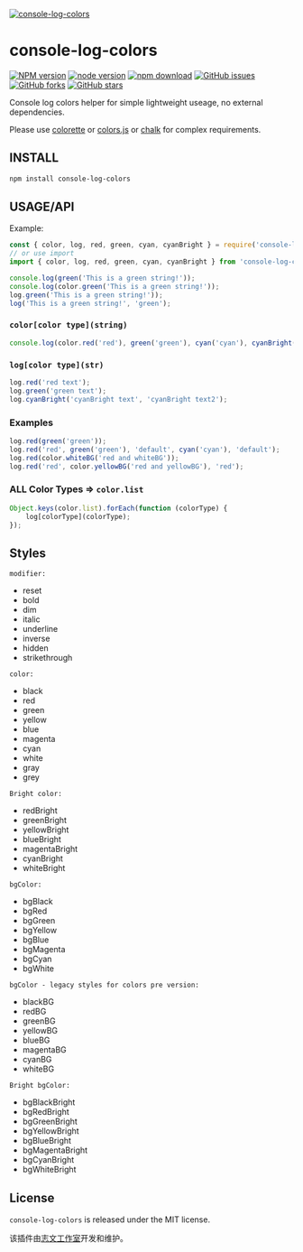 [![console-log-colors](https://nodei.co/npm/console-log-colors.png)][download-url]

# console-log-colors

[![NPM version][npm-badge]][npm-url]
[![node version][node-badge]][node-url]
[![npm download][download-badge]][download-url]
[![GitHub issues][issues-badge]][issues-url]
[![GitHub forks][forks-badge]][forks-url]
[![GitHub stars][stars-badge]][stars-url]

Console log colors helper for simple lightweight useage, no external dependencies.

Please use [colorette](https://github.com/jorgebucaran/colorette) or [colors.js](https://github.com/Marak/colors.js) or [chalk](https://github.com/chalk/chalk) for complex requirements.

## INSTALL

```bash
npm install console-log-colors
```

## USAGE/API

Example:

```js
const { color, log, red, green, cyan, cyanBright } = require('console-log-colors');
// or use import
import { color, log, red, green, cyan, cyanBright } from 'console-log-colors';

console.log(green('This is a green string!'));
console.log(color.green('This is a green string!'));
log.green('This is a green string!'));
log('This is a green string!', 'green');
```

### `color[color type](string)`

```js
console.log(color.red('red'), green('green'), cyan('cyan'), cyanBright('cyanBright'));
```

### `log[color type](str)`

```js
log.red('red text');
log.green('green text');
log.cyanBright('cyanBright text', 'cyanBright text2');
```

### Examples

```js
log.red(green('green'));
log.red('red', green('green'), 'default', cyan('cyan'), 'default');
log.red(color.whiteBG('red and whiteBG'));
log.red('red', color.yellowBG('red and yellowBG'), 'red');
```

### ALL Color Types => `color.list`

```js
Object.keys(color.list).forEach(function (colorType) {
    log[colorType](colorType);
});
```

## Styles

`modifier:`

* reset
* bold
* dim
* italic
* underline
* inverse
* hidden
* strikethrough

`color:`

* black
* red
* green
* yellow
* blue
* magenta
* cyan
* white
* gray
* grey

`Bright color:`

* redBright
* greenBright
* yellowBright
* blueBright
* magentaBright
* cyanBright
* whiteBright

`bgColor:`

* bgBlack
* bgRed
* bgGreen
* bgYellow
* bgBlue
* bgMagenta
* bgCyan
* bgWhite

`bgColor - legacy styles for colors pre version:`

* blackBG
* redBG
* greenBG
* yellowBG
* blueBG
* magentaBG
* cyanBG
* whiteBG

`Bright bgColor:`

* bgBlackBright
* bgRedBright
* bgGreenBright
* bgYellowBright
* bgBlueBright
* bgMagentaBright
* bgCyanBright
* bgWhiteBright

## License

`console-log-colors` is released under the MIT license.

该插件由[志文工作室](https://lzw.me)开发和维护。

[stars-badge]: https://img.shields.io/github/stars/lzwme/console-log-colors.svg
[stars-url]: https://github.com/lzwme/console-log-colors/stargazers
[forks-badge]: https://img.shields.io/github/forks/lzwme/console-log-colors.svg
[forks-url]: https://github.com/lzwme/console-log-colors/network
[issues-badge]: https://img.shields.io/github/issues/lzwme/console-log-colors.svg
[issues-url]: https://github.com/lzwme/console-log-colors/issues
[npm-badge]: https://img.shields.io/npm/v/console-log-colors.svg?style=flat-square
[npm-url]: https://npmjs.org/package/console-log-colors
[node-badge]: https://img.shields.io/badge/node.js-%3E=_4.0.0-green.svg?style=flat-square
[node-url]: https://nodejs.org/download/
[download-badge]: https://img.shields.io/npm/dm/console-log-colors.svg?style=flat-square
[download-url]: https://npmjs.org/package/console-log-colors
[bundlephobia-url]: https://bundlephobia.com/result?p=console-log-colors
[bundlephobia-badge]: https://badgen.net/bundlephobia/minzip/console-log-colors
